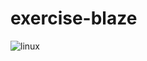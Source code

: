 # exercise-blaze
![linux](https://github.com/whobuilder/exercise-blaze/workflows/Linux/badge.svg?branch=master)
